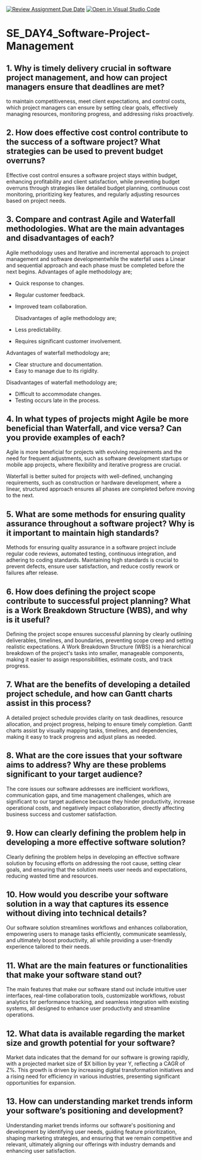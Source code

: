 [![Review Assignment Due Date](https://classroom.github.com/assets/deadline-readme-button-22041afd0340ce965d47ae6ef1cefeee28c7c493a6346c4f15d667ab976d596c.svg)](https://classroom.github.com/a/9pw6JKcu)
[![Open in Visual Studio Code](https://classroom.github.com/assets/open-in-vscode-2e0aaae1b6195c2367325f4f02e2d04e9abb55f0b24a779b69b11b9e10269abc.svg)](https://classroom.github.com/online_ide?assignment_repo_id=16150960&assignment_repo_type=AssignmentRepo)
# SE_DAY4_Software-Project-Management
## 1. Why is timely delivery crucial in software project management, and how can project managers ensure that deadlines are met?
to maintain competitiveness, meet client expectations, and control costs, which project managers can ensure by setting clear goals, effectively managing resources, monitoring progress, and addressing risks proactively.

## 2. How does effective cost control contribute to the success of a software project? What strategies can be used to prevent budget overruns?
Effective cost control ensures a software project stays within budget, enhancing profitability and client satisfaction, while preventing budget overruns through strategies like detailed budget planning, continuous cost monitoring, prioritizing key features, and regularly adjusting resources based on project needs.

## 3. Compare and contrast Agile and Waterfall methodologies. What are the main advantages and disadvantages of each?
Agile methodology uses and Iterative and incremental approach to project management and software developmentwhile the waterfall uses a Linear and sequential approach  and each phase must be completed before the next begins.
Advantages of agile methodology are;
- Quick response to changes.
- Regular customer feedback.
- Improved team collaboration.
  
  Disadvantages of agile methodology are;
- Less predictability.
- Requires significant customer involvement.

Advantages of waterfall methodology are;
- Clear structure and documentation.
- Easy to manage due to its rigidity.
  
Disadvantages of waterfall methodology are;
- Difficult to accommodate changes.
- Testing occurs late in the process.  
## 4. In what types of projects might Agile be more beneficial than Waterfall, and vice versa? Can you provide examples of each?
Agile is more beneficial for projects with evolving requirements and the need for frequent adjustments, such as software development startups or mobile app projects, where flexibility and iterative progress are crucial.

Waterfall is better suited for projects with well-defined, unchanging requirements, such as construction or hardware development, where a linear, structured approach ensures all phases are completed before moving to the next.

## 5. What are some methods for ensuring quality assurance throughout a software project? Why is it important to maintain high standards?
Methods for ensuring quality assurance in a software project include regular code reviews, automated testing, continuous integration, and adhering to coding standards. Maintaining high standards is crucial to prevent defects, ensure user satisfaction, and reduce costly rework or failures after release.
## 6. How does defining the project scope contribute to successful project planning? What is a Work Breakdown Structure (WBS), and why is it useful?
Defining the project scope ensures successful planning by clearly outlining deliverables, timelines, and boundaries, preventing scope creep and setting realistic expectations. A Work Breakdown Structure (WBS) is a hierarchical breakdown of the project's tasks into smaller, manageable components, making it easier to assign responsibilities, estimate costs, and track progress.
## 7. What are the benefits of developing a detailed project schedule, and how can Gantt charts assist in this process?
A detailed project schedule provides clarity on task deadlines, resource allocation, and project progress, helping to ensure timely completion. Gantt charts assist by visually mapping tasks, timelines, and dependencies, making it easy to track progress and adjust plans as needed.
## 8. What are the core issues that your software aims to address? Why are these problems significant to your target audience?
The core issues our software addresses are inefficient workflows, communication gaps, and time management challenges, which are significant to our target audience because they hinder productivity, increase operational costs, and negatively impact collaboration, directly affecting business success and customer satisfaction.
## 9. How can clearly defining the problem help in developing a more effective software solution?
Clearly defining the problem helps in developing an effective software solution by focusing efforts on addressing the root cause, setting clear goals, and ensuring that the solution meets user needs and expectations, reducing wasted time and resources.
## 10. How would you describe your software solution in a way that captures its essence without diving into technical details?
Our software solution streamlines workflows and enhances collaboration, empowering users to manage tasks efficiently, communicate seamlessly, and ultimately boost productivity, all while providing a user-friendly experience tailored to their needs.
## 11. What are the main features or functionalities that make your software stand out?
The main features that make our software stand out include intuitive user interfaces, real-time collaboration tools, customizable workflows, robust analytics for performance tracking, and seamless integration with existing systems, all designed to enhance user productivity and streamline operations.
## 12. What data is available regarding the market size and growth potential for your software?
Market data indicates that the demand for our software is growing rapidly, with a projected market size of $X billion by year Y, reflecting a CAGR of Z%. This growth is driven by increasing digital transformation initiatives and a rising need for efficiency in various industries, presenting significant opportunities for expansion.
## 13. How can understanding market trends inform your software’s positioning and development?
Understanding market trends informs our software's positioning and development by identifying user needs, guiding feature prioritization, shaping marketing strategies, and ensuring that we remain competitive and relevant, ultimately aligning our offerings with industry demands and enhancing user satisfaction.
